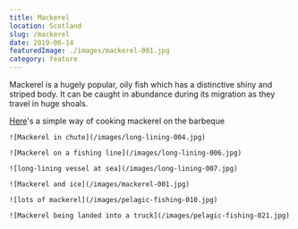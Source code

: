 ```yaml
---
title: Mackerel
location: Scotland
slug: /mackerel
date: 2019-06-14
featuredImage: ./images/mackerel-001.jpg
category: feature
---
```

Mackerel is a hugely popular, oily fish which has a distinctive shiny and striped body.  It can be caught in abundance during its migration as they travel in huge shoals. 

[Here](http://www.donalskehan.com/2009/09/bbq-mackerel-with-lemon-and-smoked-sea-salt/)'s a simple way of cooking mackerel on the barbeque

```grid|2
![Mackerel in chute](/images/long-lining-004.jpg)

![Mackerel on a fishing line](/images/long-lining-006.jpg)
```
```grid|2
![long-lining vessel at sea](/images/long-lining-007.jpg)

![Mackerel and ice](/images/mackerel-001.jpg)
```
```grid|2
![lots of mackerel](/images/pelagic-fishing-010.jpg)

![Mackerel being landed into a truck](/images/pelagic-fishing-021.jpg)
```